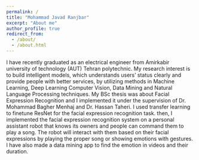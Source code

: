 ```yaml
---
permalink: /
title: "Mohammad Javad Ranjbar"
excerpt: "About me"
author_profile: true
redirect_from: 
  - /about/
  - /about.html
---
```


I have recently graduated as an electrical engineer from Amirkabir university of technology (AUT) Tehran polytechnic. My research interest is to build intelligent models, which understands users’ status clearly and provide people with better services, by utilizing methods in Machine Learning, Deep Learning Computer Vision, Data Mining and Natural Language Processing techniques. My BSc thesis was about Facial Expression Recognition and I implemented it under the supervision of Dr. Mohammad Bagher Menhaj and Dr. Hassan Taheri. I used transfer learning to finetune ResNet for the facial expression recognition task. then, I implemented the facial expression recognition system on a personal assistant robot that knows its owners and people can command them to play a song. The robot will interact with them based on their facial expressions by playing the proper song or showing emotions with gestures. I have also made a data mining app to find the emotion in videos and their duration.
